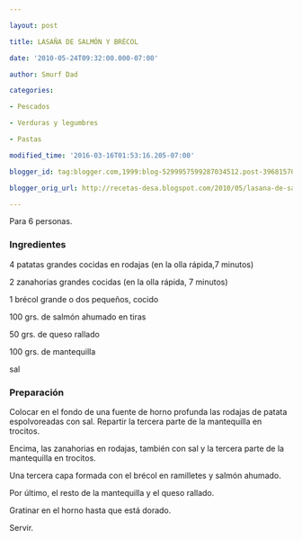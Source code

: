 ```yaml
---

layout: post

title: LASAÑA DE SALMÓN Y BRÉCOL

date: '2010-05-24T09:32:00.000-07:00'

author: Smurf Dad

categories:

- Pescados

- Verduras y legumbres

- Pastas

modified_time: '2016-03-16T01:53:16.205-07:00'

blogger_id: tag:blogger.com,1999:blog-5299957599287034512.post-3968157027408753829

blogger_orig_url: http://recetas-desa.blogspot.com/2010/05/lasana-de-salmon-y-brecol.html

---
```


Para 6 personas.

<h3>Ingredientes</h3>

4 patatas grandes cocidas en rodajas (en la olla rápida,7 minutos)

2 zanahorias grandes cocidas (en la olla rápida, 7 minutos)

1 brécol grande o dos pequeños, cocido

100 grs. de salmón ahumado en tiras

50  grs. de queso rallado

100 grs. de mantequilla

sal

<h3>Preparación</h3>

Colocar en el fondo de una fuente de horno profunda las rodajas de patata espolvoreadas con sal. Repartir la tercera parte de la mantequilla en trocitos.

Encima, las zanahorias en rodajas, también con sal y la tercera parte de la mantequilla en trocitos.

Una tercera capa formada con el brécol en ramilletes y salmón ahumado.

Por último, el resto de la mantequilla y el queso rallado.

Gratinar en el horno hasta que está dorado.

Servir.

